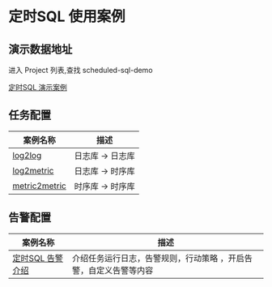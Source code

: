 # 定时SQL 使用案例

## 演示数据地址 
进入 Project 列表,查找 scheduled-sql-demo 

[定时SQL 演示案例](https://sls.aliyun.com/doc/playground/demo.html)
## 任务配置

| 案例名称                                  | 描述                                |
|---------------------------------------|-----------------------------------|
| [log2log](./log2log.md)               | 日志库 -> 日志库                        |
| [log2metric](./log2metric.md)         | 日志库 -> 时序库                        |
| [metric2metric](./log2metric.md)      | 时序库 -> 时序库                        |

## 告警配置
| 案例名称                                  | 描述                                |
|---------------------------------------|-----------------------------------|
| [定时SQL 告警介绍](./scheduledsql_alert.md) | 介绍任务运行日志，告警规则，行动策略 ，开启告警，自定义告警等内容 |
